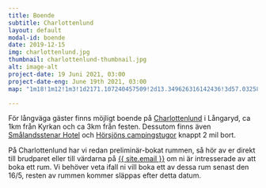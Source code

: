 ```yaml
---
title: Boende
subtitle: Charlottenlund
layout: default
modal-id: boende
date: 2019-12-15
img: charlottenlund.jpg
thumbnail: charlottenlund-thumbnail.jpg
alt: image-alt
project-date: 19 Juni 2021, 03:00
project-date-eng: June 19th 2021, 03:00
map: "1m18!1m12!1m3!1d2171.107240457509!2d13.349626316142436!3d57.03258850002879!2m3!1f0!2f0!3f0!3m2!1i1024!2i768!4f13.1!3m3!1m2!1s0x4650f8d00d67f68b%3A0x13099f3f00078326!2sCharlottenlund%20Hotel%20%26%20Restaurant!5e0!3m2!1sen!2sse!4v1576406990216!5m2!1sen!2sse"

---
```

För långväga gäster finns möjligt boende på <a href="https://www.charlottenlund.com">Charlottenlund</a> i Långaryd, ca 1km från Kyrkan och ca 3km från festen. Dessutom finns även <a href="https://smalandsstenarhotell.se">Smålandsstenar Hotel</a> och <a href="https://www.horsjonscamping.com"> Hörsjöns campingstugor</a> knappt 2 mil bort.

På Charlottenlund har vi redan preliminär-bokat rummen, så hör av er direkt till brudparet eller till värdarna på <a href="mailto:{{ site.email }}">{{ site.email }}</a> om ni är intresserade av att boka ett rum. Vi behöver veta ifall ni vill boka ett av dessa rum senast den 16/5, resten av rummen kommer släppas efter detta datum.
